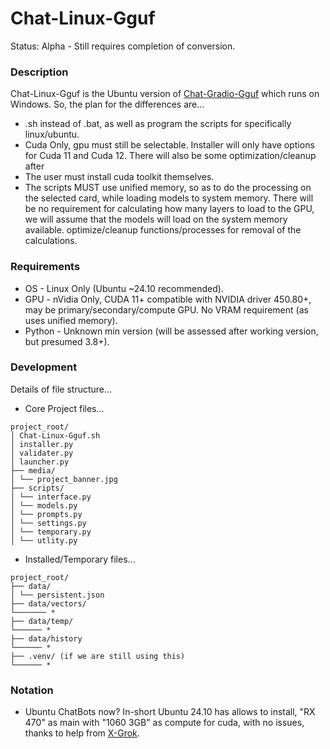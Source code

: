 # Chat-Linux-Gguf
Status: Alpha - Still requires completion of conversion.

### Description
Chat-Linux-Gguf is the Ubuntu version of [Chat-Gradio-Gguf](https://github.com/wiseman-timelord/Chat-Gradio-Gguf) which runs on Windows. So, the plan for the differences are...
- .sh instead of .bat, as well as program the scripts for specifically linux/ubuntu.
- Cuda Only, gpu must still be selectable. Installer will only have options for Cuda 11 and Cuda 12. There will also be some optimization/cleanup after
- The user must install cuda toolkit themselves.
- The scripts MUST use unified memory, so as to do the processing on the selected card, while loading models to system memory. There will be no requirement for calculating how many layers to load to the GPU, we will assume that the models will load on the system memory available. optimize/cleanup functions/processes for removal of the calculations.

### Requirements
- OS - Linux Only (Ubuntu ~24.10 recommended).
- GPU - nVidia Only, CUDA 11+ compatible with NVIDIA driver 450.80+, may be primary/secondary/compute GPU. No VRAM requirement (as uses unified memory).
- Python - Unknown min version (will be assessed after working version, but presumed 3.8+).

### Development
Details of file structure...
- Core Project files...
```
project_root/
│ Chat-Linux-Gguf.sh
│ installer.py
│ validater.py
│ launcher.py
├── media/
│ └── project_banner.jpg
├── scripts/
│ └── interface.py
│ └── models.py
│ └── prompts.py
│ └── settings.py
│ └── temporary.py
│ └── utlity.py
```
- Installed/Temporary files...
```
project_root/
├── data/
│ └── persistent.json
├── data/vectors/
└─────── *
├── data/temp/
└────── *
├── data/history
└────── *
├── .venv/ (if we are still using this)
└────── *
```

### Notation
- Ubuntu ChatBots now? In-short Ubuntu 24.10 has allows to install, "RX 470" as main with "1060 3GB" as compute for cuda, with no issues, thanks to help from [X-Grok](www.x.com).
